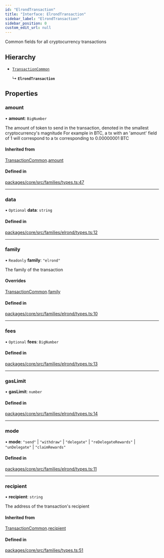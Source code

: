 ```yaml
---
id: "ElrondTransaction"
title: "Interface: ElrondTransaction"
sidebar_label: "ElrondTransaction"
sidebar_position: 0
custom_edit_url: null
---
```


Common fields for all cryptocurrency transactions

## Hierarchy

- [`TransactionCommon`](TransactionCommon.md)

  ↳ **`ElrondTransaction`**

## Properties

### amount

• **amount**: `BigNumber`

The amount of token to send in the transaction, denoted in the smallest cryptocurrency's magnitude
For example in BTC, a tx with an 'amount' field of 1 will correspond to a tx corresponding to 0.00000001 BTC

#### Inherited from

[TransactionCommon](TransactionCommon.md).[amount](TransactionCommon.md#amount)

#### Defined in

[packages/core/src/families/types.ts:47](https://github.com/LedgerHQ/wallet-api/blob/main/packages/core/src/families/types.ts#L47)

___

### data

• `Optional` **data**: `string`

#### Defined in

[packages/core/src/families/elrond/types.ts:12](https://github.com/LedgerHQ/wallet-api/blob/main/packages/core/src/families/elrond/types.ts#L12)

___

### family

• `Readonly` **family**: ``"elrond"``

The family of the transaction

#### Overrides

[TransactionCommon](TransactionCommon.md).[family](TransactionCommon.md#family)

#### Defined in

[packages/core/src/families/elrond/types.ts:10](https://github.com/LedgerHQ/wallet-api/blob/main/packages/core/src/families/elrond/types.ts#L10)

___

### fees

• `Optional` **fees**: `BigNumber`

#### Defined in

[packages/core/src/families/elrond/types.ts:13](https://github.com/LedgerHQ/wallet-api/blob/main/packages/core/src/families/elrond/types.ts#L13)

___

### gasLimit

• **gasLimit**: `number`

#### Defined in

[packages/core/src/families/elrond/types.ts:14](https://github.com/LedgerHQ/wallet-api/blob/main/packages/core/src/families/elrond/types.ts#L14)

___

### mode

• **mode**: ``"send"`` \| ``"withdraw"`` \| ``"delegate"`` \| ``"reDelegateRewards"`` \| ``"unDelegate"`` \| ``"claimRewards"``

#### Defined in

[packages/core/src/families/elrond/types.ts:11](https://github.com/LedgerHQ/wallet-api/blob/main/packages/core/src/families/elrond/types.ts#L11)

___

### recipient

• **recipient**: `string`

The address of the transaction's recipient

#### Inherited from

[TransactionCommon](TransactionCommon.md).[recipient](TransactionCommon.md#recipient)

#### Defined in

[packages/core/src/families/types.ts:51](https://github.com/LedgerHQ/wallet-api/blob/main/packages/core/src/families/types.ts#L51)
